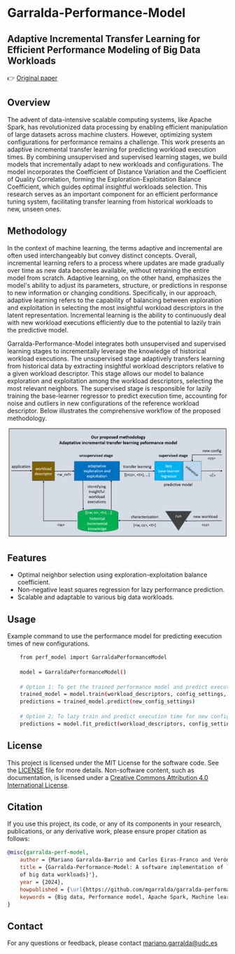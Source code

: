 # Garralda-Performance-Model
## Adaptive Incremental Transfer Learning for Efficient Performance Modeling of Big Data Workloads
👉 [Original paper](https://github.com/mgarralda/garralda-performance-model/)

## Overview
The advent of data-intensive scalable computing systems, like Apache Spark, has revolutionized data processing by enabling efficient manipulation of
large datasets across machine clusters.
However, optimizing system configurations for performance remains a challenge.
This work presents an adaptive incremental transfer learning for predicting workload execution times.
By combining unsupervised and supervised learning stages, we build models that incrementally adapt to new workloads and configurations.
The model incorporates the Coefficient of Distance Variation and the Coefficient of Quality Correlation, forming the
Exploration-Exploitation Balance Coefficient, which guides optimal insightful workloads selection.
This research serves as an important component for an efficient performance tuning system, facilitating transfer learning from historical
workloads to new, unseen ones.

## Methodology
In the context of machine learning, the terms adaptive and incremental are often used interchangeably but convey distinct concepts.
Overall, incremental learning refers to a process where updates are made gradually over time as new data becomes available, without retraining the
entire model from scratch.
Adaptive learning, on the other hand, emphasizes the model's ability to adjust its parameters, structure, or predictions in response to new
information or changing conditions.
Specifically, in our approach, adaptive learning refers to the capability of balancing between exploration and exploitation in selecting the most
insightful workload descriptors in the latent representation.
Incremental learning is the ability to continuously deal with new workload executions efficiently due to the potential to lazily train the predictive
model.

Garralda-Performance-Model integrates both unsupervised and supervised learning stages to incrementally leverage the knowledge of historical workload 
executions.
The unsupervised stage adaptively transfers learning from historical data by extracting insightful workload descriptors relative to a given
workload descriptor.
This stage allows our model to balance exploration and exploitation among the workload descriptors, selecting the most relevant neighbors.
The supervised stage is responsible for lazily training the base-learner regressor to predict execution time, accounting for noise and outliers in
new configurations of the reference workload descriptor.
Below illustrates the comprehensive workflow of the proposed methodology.

![Proposed Methodology](proposed_methodology.png)

## Features
- Optimal neighbor selection using exploration-exploitation balance coefficient.
- Non-negative least squares regression for lazy performance prediction.
- Scalable and adaptable to various big data workloads.

## Usage
Example command to use the performance model for predicting execution times of new configurations.

```sh
    from perf_model import GarraldaPerformanceModel
    
    model = GarraldaPerformanceModel()

    # Option 1: To get the trained performance model and predict execution time for new configuration settings
    trained_model = model.train(workload_descriptors, config_settings, exec_times, workload_ref, k_min, k_max)
    predictions = trained_model.predict(new_config_settings)

    # Option 2: To lazy train and predict execution time for new configuration settings in one step
    predictions = model.fit_predict(workload_descriptors, config_settings, exec_times, workload_ref, new_config_settings, k_min, k_max)
```

## License
This project is licensed under the MIT License for the software code. See the [LICENSE](LICENSE) file for more details.
Non-software content, such as documentation, is licensed under a [Creative Commons Attribution 4.0 International License](https://creativecommons.org/licenses/by/4.0/).

## Citation
If you use this project, its code, or any of its components in your research, publications, or any derivative work, please ensure proper citation as follows:

```bibtex
@misc{garralda-perf-model,
    author = {Mariano Garralda-Barrio and Carlos Eiras-Franco and Verónica Bolón-Canedo},
    title = {Garralda-Performance-Model: A software implementation of `{Adaptive incremental transfer learning for efficient performance modeling
    of big data workloads}'},
    year = {2024},
    howpublished = {\url{https://github.com/mgarralda/garralda-performance-model}},
    keywords = {Big data, Performance model, Apache Spark, Machine learning},
}
```

## Contact
For any questions or feedback, please contact [mariano.garralda@udc.es](mailto:mariano.garralda@udc.es)
